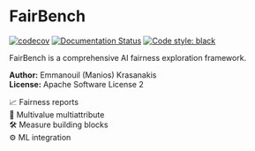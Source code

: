 # FairBench

[![codecov](https://codecov.io/gh/mever-team/FairBench/branch/main/graph/badge.svg?token=qeiNv3DN0W)](https://codecov.io/gh/mever-team/FairBench)
[![Documentation Status](https://readthedocs.org/projects/fairbench/badge/?version=latest)](https://fairbench.readthedocs.io/en/latest/?badge=latest)
[![Code style: black](https://img.shields.io/badge/code%20style-black-000000.svg)](https://github.com/psf/black)

FairBench is a comprehensive AI fairness exploration framework.

**Author:** Emmanouil (Manios) Krasanakis<br>
**License:** Apache Software License 2

:chart_with_upwards_trend: Fairness reports<br>
:flags: Multivalue multiattribute<br>
:hammer_and_wrench: Measure building blocks<br>
:gear: ML integration
